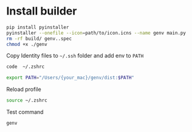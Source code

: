 # Install builder

```sh
pip install pyinstaller
pyinstaller --onefile --icon=path/to/icon.icns --name genv main.py
rm -rf build/ genv..spec
chmod +x ./genv

```

Copy Identity files to `~/.ssh` folder and add env to `PATH`

```sh
code  ~/.zshrc
```

```sh
export PATH="/Users/{your_mac}/genv/dist:$PATH"
```

Reload profile

```sh
source ~/.zshrc
```

Test command

```sh
genv
```
